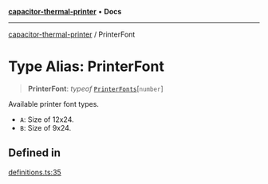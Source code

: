 [**capacitor-thermal-printer**](../README.md) • **Docs**

***

[capacitor-thermal-printer](../README.md) / PrinterFont

# Type Alias: PrinterFont

> **PrinterFont**: *typeof* [`PrinterFonts`](../variables/PrinterFonts.md)\[`number`\]

Available printer font types.
- `A`: Size of 12x24.
- `B`: Size of 9x24.

## Defined in

[definitions.ts:35](https://github.com/Malik12tree/capacitor-thermal-printer/blob/af31b0e716868386a8424fb880f64e23e92fe16a/src/definitions.ts#L35)
